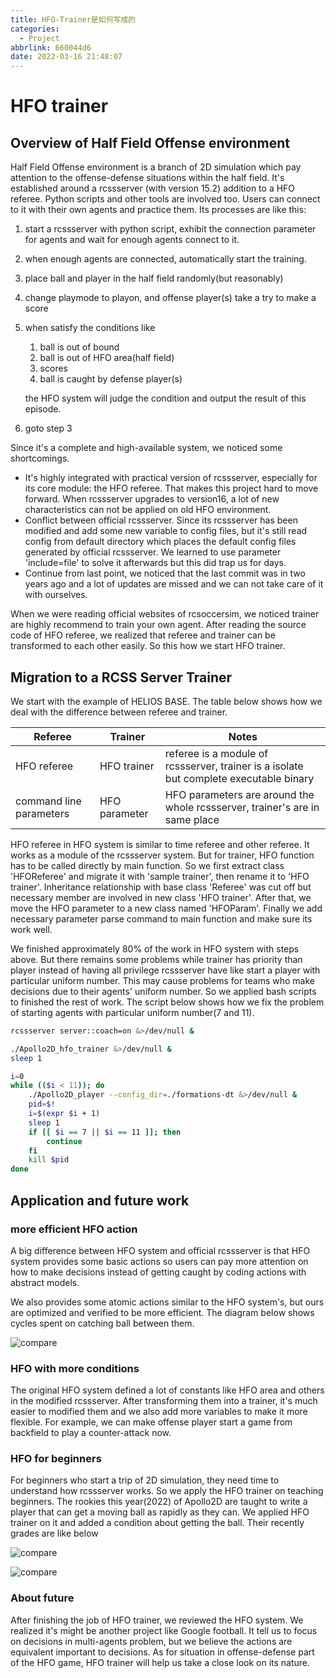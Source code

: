 ```yaml
---
title: HFO-Trainer是如何写成的
categories:
  - Project
abbrlink: 660044d6
date: 2022-03-16 21:48:07
---
```


# HFO trainer

## Overview of Half Field Offense environment

Half Field Offense environment is a branch of 2D simulation which pay attention to the offense-defense situations within the half field. It's established around a rcssserver (with version 15.2) addition to a HFO referee. Python scripts and other tools are involved too. Users can connect to it with their own agents and practice them. Its processes are like this:

1. start a rcssserver with python script, exhibit the connection parameter for agents and wait for enough agents connect to it.

2. when enough agents are connected, automatically start the training.

3. place ball and player in the half field randomly(but reasonably)

4. change playmode to playon, and offense player(s) take a try to make a score

5. when satisfy the conditions like

   1. ball is out of bound
   2. ball is out of HFO area(half field)
   3. scores
   4. ball is caught by defense player(s)

   the HFO system will judge the condition and output the result of this episode.

6. goto step 3

Since it's a complete and high-available system, we noticed some shortcomings.

- It's highly integrated with practical version of rcssserver, especially for its core module: the HFO referee. That makes this project hard to move forward. When rcssserver upgrades to version16, a lot of new characteristics can not be applied on old HFO environment.
- Conflict between official rcssserver. Since its rcssserver has been modified and add some new variable to config files, but it's still read config from default directory which places the default config files generated by official rcssserver. We learned to use parameter 'include=file' to solve it afterwards but this did trap us for days.
- Continue from last point, we noticed that the last commit was in two years ago and a lot of updates are missed and we can not take care of it with ourselves.

When we were reading official websites of rcsoccersim, we noticed trainer are highly recommend to train your own agent. After reading the source code of HFO referee, we realized that referee and trainer can be transformed to each other easily. So this how we start HFO trainer.

## Migration to a RCSS Server Trainer 

We start with the example of HELIOS BASE. The table below shows how we deal with the difference between referee and trainer.

| Referee                 | Trainer       | Notes                                                        |
| ----------------------- | ------------- | ------------------------------------------------------------ |
| HFO referee             | HFO trainer   | referee is a module of rcssserver, trainer is a isolate but complete executable binary |
| command line parameters | HFO parameter | HFO parameters are around the whole rcssserver, trainer's are in same place |

HFO referee in HFO system is similar to time referee and other referee. It works as a module of the rcssserver system. But for trainer, HFO function has to be called directly by main function. So we first extract class 'HFOReferee' and migrate it with 'sample trainer', then rename it to 'HFO trainer'. Inheritance relationship with base class 'Referee' was cut off but necessary member are involved in new class 'HFO trainer'. After that, we move the HFO parameter to a new class named 'HFOParam'. Finally we add necessary parameter parse command to main function and make sure its work well.

We finished approximately 80% of the work in HFO system with steps above. But there remains some problems while trainer has priority than player instead of having all privilege rcssserver have like start a player with particular uniform number. This may cause problems for teams who make decisions due to their agents' uniform number. So we applied bash scripts to finished the rest of  work. The script below shows how we fix the problem of starting agents with particular uniform number(7 and 11).

```bash
rcssserver server::coach=on &>/dev/null &

./Apollo2D_hfo_trainer &>/dev/null &
sleep 1

i=0
while (($i < 11)); do
    ./Apollo2D_player --config_dir=./formations-dt &>/dev/null &
    pid=$!
    i=$(expr $i + 1)
    sleep 1
    if [[ $i == 7 || $i == 11 ]]; then
        continue
    fi
    kill $pid
done
```

## Application and future work

### more efficient HFO action

A big difference between HFO system and official rcssserver is that HFO system provides some basic actions so users can pay more attention on how to make decisions instead of getting caught by coding actions with abstract models.

We also provides some atomic actions similar to the HFO system's, but ours are optimized and verified to be more efficient. The diagram below shows cycles spent on catching ball between them.

![compare](https://cdn.jsdelivr.net/gh/kawhicurry/picgo/tech/Apollo5.png)

### HFO with more conditions

The original HFO system defined a lot of constants like HFO area and others in the modified rcssserver. After transforming them into a trainer, it's much easier to modified them and we also add more variables to make it more flexible. For example, we can make offense player start a game from backfield to play a counter-attack now.

### HFO for beginners

For beginners who start a trip of 2D simulation, they need time to understand how rcssserver works. So we apply the HFO trainer on teaching beginners. The rookies this year(2022) of Apollo2D are taught to write a player that can get a moving ball as rapidly as they can. We applied HFO trainer on it and added a condition about getting the ball. Their recently grades are like below

![compare](https://cdn.jsdelivr.net/gh/kawhicurry/picgo/tech/Apollo3.png)

![compare](https://cdn.jsdelivr.net/gh/kawhicurry/picgo/tech/Apollo4.png)

### About future

After finishing the job of HFO trainer, we reviewed the HFO system. We realized it's might be another project like Google football. It tell us to focus on decisions in multi-agents problem, but we believe the actions are equivalent important to decisions. As for situation in offense-defense part of the HFO game, HFO trainer will help us take a close look on its nature.
